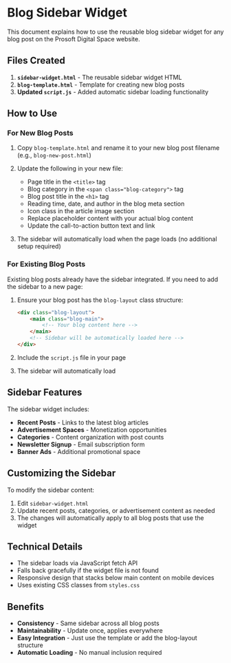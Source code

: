 # Blog Sidebar Widget

This document explains how to use the reusable blog sidebar widget for any blog post on the Prosoft Digital Space website.

## Files Created

1. **`sidebar-widget.html`** - The reusable sidebar widget HTML
2. **`blog-template.html`** - Template for creating new blog posts
3. **Updated `script.js`** - Added automatic sidebar loading functionality

## How to Use

### For New Blog Posts

1. Copy `blog-template.html` and rename it to your new blog post filename (e.g., `blog-new-post.html`)
2. Update the following in your new file:
   - Page title in the `<title>` tag
   - Blog category in the `<span class="blog-category">` tag
   - Blog post title in the `<h1>` tag
   - Reading time, date, and author in the blog meta section
   - Icon class in the article image section
   - Replace placeholder content with your actual blog content
   - Update the call-to-action button text and link

3. The sidebar will automatically load when the page loads (no additional setup required)

### For Existing Blog Posts

Existing blog posts already have the sidebar integrated. If you need to add the sidebar to a new page:

1. Ensure your blog post has the `blog-layout` class structure:
   ```html
   <div class="blog-layout">
       <main class="blog-main">
           <!-- Your blog content here -->
       </main>
       <!-- Sidebar will be automatically loaded here -->
   </div>
   ```

2. Include the `script.js` file in your page
3. The sidebar will automatically load

## Sidebar Features

The sidebar widget includes:

- **Recent Posts** - Links to the latest blog articles
- **Advertisement Spaces** - Monetization opportunities
- **Categories** - Content organization with post counts
- **Newsletter Signup** - Email subscription form
- **Banner Ads** - Additional promotional space

## Customizing the Sidebar

To modify the sidebar content:

1. Edit `sidebar-widget.html`
2. Update recent posts, categories, or advertisement content as needed
3. The changes will automatically apply to all blog posts that use the widget

## Technical Details

- The sidebar loads via JavaScript fetch API
- Falls back gracefully if the widget file is not found
- Responsive design that stacks below main content on mobile devices
- Uses existing CSS classes from `styles.css`

## Benefits

- **Consistency** - Same sidebar across all blog posts
- **Maintainability** - Update once, applies everywhere
- **Easy Integration** - Just use the template or add the blog-layout structure
- **Automatic Loading** - No manual inclusion required